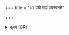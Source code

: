+++
title = "०२ पयो मह्यं पयस्वन्तो"

+++
<details><summary>मूलम् (GR)</summary>

पयो मह्यं पयस्वन्तो  
हस्तिनो मे पयो दधन् ।  
पयः पतत्रिणो मह्यम्  
ऐणेया मे पयो दधन् ॥
</details>